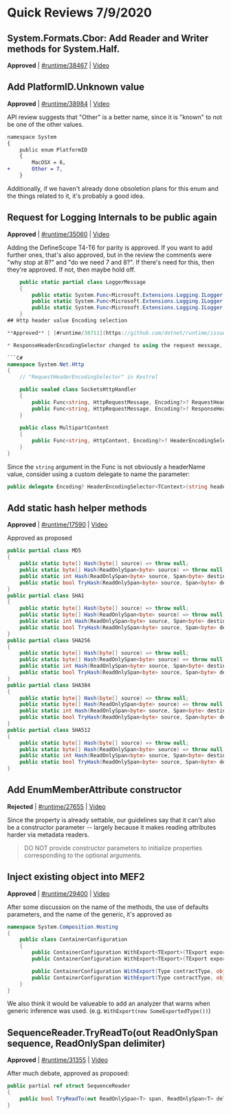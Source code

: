 # Quick Reviews 7/9/2020

## System.Formats.Cbor: Add Reader and Writer methods for System.Half.

**Approved** | [#runtime/38467](https://github.com/dotnet/runtime/issues/38467) | [Video](https://www.youtube.com/watch?v=Uu-vtMorrC0&t=0h0m0s)

## Add PlatformID.Unknown value

**Approved** | [#runtime/38984](https://github.com/dotnet/runtime/issues/38984#issuecomment-656250578) | [Video](https://www.youtube.com/watch?v=Uu-vtMorrC0&t=0h1m32s)

API review suggests that "Other" is a better name, since it is "known" to not be one of the other values.

```diff
namespace System
{
    public enum PlatformID
    {
        MacOSX = 6,
+       Other = 7,
    }
```

Additionally, if we haven't already done obsoletion plans for this enum and the things related to it, it's probably a good idea.
## Request for Logging Internals to be public again

**Approved** | [#runtime/35060](https://github.com/dotnet/runtime/issues/35060#issuecomment-656257152) | [Video](https://www.youtube.com/watch?v=Uu-vtMorrC0&t=0h5m57s)

Adding the DefineScope T4-T6 for parity is approved.  If you want to add further ones, that's also approved, but in the review the comments were "why stop at 8?" and "do we need 7 and 8?".  If there's need for this, then they're approved.  If not, then maybe hold off.


```C#
    public static partial class LoggerMessage
    {
        public static System.Func<Microsoft.Extensions.Logging.ILogger, T1, T2, T3, T4, System.IDisposable> DefineScope<T1, T2, T3, T4>(string formatString) { throw null; }
        public static System.Func<Microsoft.Extensions.Logging.ILogger, T1, T2, T3, T4, T5, System.IDisposable> DefineScope<T1, T2, T3, T4, T5>(string formatString) { throw null; }
        public static System.Func<Microsoft.Extensions.Logging.ILogger, T1, T2, T3, T4, T5, T6, System.IDisposable> DefineScope<T1, T2, T3, T4, T5, T6>(string formatString) { throw null; }
    }
## Http header value Encoding selection

**Approved** | [#runtime/38711](https://github.com/dotnet/runtime/issues/38711#issuecomment-656265904) | [Video](https://www.youtube.com/watch?v=Uu-vtMorrC0&t=0h23m21s)

* ResponseHeaderEncodingSelector changed to using the request message, not the response, because of complexities of mutation across calls.

```C#
namespace System.Net.Http
{
    // "RequestHeaderEncodingSelector" in Kestrel

    public sealed class SocketsHttpHandler
    {
        public Func<string, HttpRequestMessage, Encoding?>? RequestHeaderEncodingSelector { get; set; }
        public Func<string, HttpRequestMessage, Encoding?>? ResponseHeaderEncodingSelector { get; set; }
    }
    
    public class MultipartContent
    {
        public Func<string, HttpContent, Encoding?>? HeaderEncodingSelector { get; set; }
    }
}
```

Since the `string` argument in the Func is not obviously a headerName value, consider using a custom delegate to name the parameter:

```C#
public delegate Encoding? HeaderEncodingSelector<TContext>(string headerName, TContext context);
```
## Add static hash helper methods

**Approved** | [#runtime/17590](https://github.com/dotnet/runtime/issues/17590#issuecomment-656269790) | [Video](https://www.youtube.com/watch?v=Uu-vtMorrC0&t=0h42m29s)

Approved as proposed

```C#
public partial class MD5
{
    public static byte[] Hash(byte[] source) => throw null;
    public static byte[] Hash(ReadOnlySpan<byte> source) => throw null;
    public static int Hash(ReadOnlySpan<byte> source, Span<byte> destination) => throw null;
    public static bool TryHash(ReadOnlySpan<byte> source, Span<byte> destination, out int bytesWritten) => throw null;
}
public partial class SHA1
{
    public static byte[] Hash(byte[] source) => throw null;
    public static byte[] Hash(ReadOnlySpan<byte> source) => throw null;
    public static int Hash(ReadOnlySpan<byte> source, Span<byte> destination) => throw null;
    public static bool TryHash(ReadOnlySpan<byte> source, Span<byte> destination, out int bytesWritten) => throw null;
}
public partial class SHA256
{
    public static byte[] Hash(byte[] source) => throw null;
    public static byte[] Hash(ReadOnlySpan<byte> source) => throw null;
    public static int Hash(ReadOnlySpan<byte> source, Span<byte> destination) => throw null;
    public static bool TryHash(ReadOnlySpan<byte> source, Span<byte> destination, out int bytesWritten) => throw null;
}
public partial class SHA384
{
    public static byte[] Hash(byte[] source) => throw null;
    public static byte[] Hash(ReadOnlySpan<byte> source) => throw null;
    public static int Hash(ReadOnlySpan<byte> source, Span<byte> destination) => throw null;
    public static bool TryHash(ReadOnlySpan<byte> source, Span<byte> destination, out int bytesWritten) => throw null;
}
public partial class SHA512
{
    public static byte[] Hash(byte[] source) => throw null;
    public static byte[] Hash(ReadOnlySpan<byte> source) => throw null;
    public static int Hash(ReadOnlySpan<byte> source, Span<byte> destination) => throw null;
    public static bool TryHash(ReadOnlySpan<byte> source, Span<byte> destination, out int bytesWritten) => throw null;
}
```
## Add EnumMemberAttribute constructor

**Rejected** | [#runtime/27655](https://github.com/dotnet/runtime/issues/27655#issuecomment-656275959) | [Video](https://www.youtube.com/watch?v=Uu-vtMorrC0&t=0h50m49s)

Since the property is already settable, our guidelines say that it can't also be a constructor parameter -- largely because it makes reading attributes harder via metadata readers.

> DO NOT provide constructor parameters to initialize properties corresponding to the optional arguments.

## Inject existing object into MEF2

**Approved** | [#runtime/29400](https://github.com/dotnet/runtime/issues/29400#issuecomment-656282604) | [Video](https://www.youtube.com/watch?v=Uu-vtMorrC0&t=1h3m59s)

After some discussion on the name of the methods, the use of defaults parameters, and the name of the generic, it's approved as

```C#
namespace System.Composition.Hosting
{
    public class ContainerConfiguration
    {
        public ContainerConfiguration WithExport<TExport>(TExport exportedInstance);
        public ContainerConfiguration WithExport<TExport>(TExport exportedInstance, string? contractName = null, IDictionary<string, object>? metadata = null);

        public ContainerConfiguration WithExport(Type contractType, object exportedInstance);
        public ContainerConfiguration WithExport(Type contractType, object exportedInstance, string? contractName = null, IDictionary<string, object>? metadata = null);
    }
} 
```

We also think it would be valueable to add an analyzer that warns when generic inference was used.  (e.g. `WithExport(new SomeExportedType())`)
## SequenceReader.TryReadTo(out ReadOnlySpan<T> sequence, ReadOnlySpan<T> delimiter)

**Approved** | [#runtime/31355](https://github.com/dotnet/runtime/issues/31355#issuecomment-656291313) | [Video](https://www.youtube.com/watch?v=Uu-vtMorrC0&t=1h18m40s)

After much debate, approved as proposed:

```C#
public partial ref struct SequenceReader
{
    public bool TryReadTo(out ReadOnlySpan<T> span, ReadOnlySpan<T> delimiter, bool advancePastDelimiter = true);
}
```
